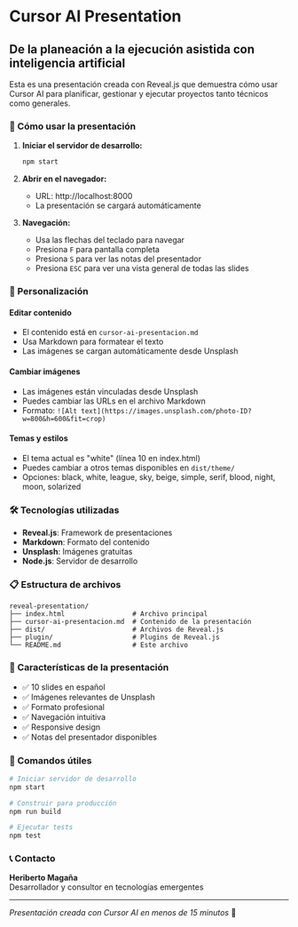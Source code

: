 # Cursor AI Presentation

## De la planeación a la ejecución asistida con inteligencia artificial

Esta es una presentación creada con Reveal.js que demuestra cómo usar Cursor AI para planificar, gestionar y ejecutar proyectos tanto técnicos como generales.

### 🚀 Cómo usar la presentación

1. **Iniciar el servidor de desarrollo:**

   ```bash
   npm start
   ```

2. **Abrir en el navegador:**

   - URL: http://localhost:8000
   - La presentación se cargará automáticamente

3. **Navegación:**
   - Usa las flechas del teclado para navegar
   - Presiona `F` para pantalla completa
   - Presiona `S` para ver las notas del presentador
   - Presiona `ESC` para ver una vista general de todas las slides

### 📝 Personalización

#### Editar contenido

- El contenido está en `cursor-ai-presentacion.md`
- Usa Markdown para formatear el texto
- Las imágenes se cargan automáticamente desde Unsplash

#### Cambiar imágenes

- Las imágenes están vinculadas desde Unsplash
- Puedes cambiar las URLs en el archivo Markdown
- Formato: `![Alt text](https://images.unsplash.com/photo-ID?w=800&h=600&fit=crop)`

#### Temas y estilos

- El tema actual es "white" (línea 10 en index.html)
- Puedes cambiar a otros temas disponibles en `dist/theme/`
- Opciones: black, white, league, sky, beige, simple, serif, blood, night, moon, solarized

### 🛠️ Tecnologías utilizadas

- **Reveal.js**: Framework de presentaciones
- **Markdown**: Formato del contenido
- **Unsplash**: Imágenes gratuitas
- **Node.js**: Servidor de desarrollo

### 📋 Estructura de archivos

```
reveal-presentation/
├── index.html                 # Archivo principal
├── cursor-ai-presentacion.md  # Contenido de la presentación
├── dist/                      # Archivos de Reveal.js
├── plugin/                    # Plugins de Reveal.js
└── README.md                  # Este archivo
```

### 🎯 Características de la presentación

- ✅ 10 slides en español
- ✅ Imágenes relevantes de Unsplash
- ✅ Formato profesional
- ✅ Navegación intuitiva
- ✅ Responsive design
- ✅ Notas del presentador disponibles

### 🔧 Comandos útiles

```bash
# Iniciar servidor de desarrollo
npm start

# Construir para producción
npm run build

# Ejecutar tests
npm test
```

### 📞 Contacto

**Heriberto Magaña**  
Desarrollador y consultor en tecnologías emergentes

---

_Presentación creada con Cursor AI en menos de 15 minutos_ 🚀
